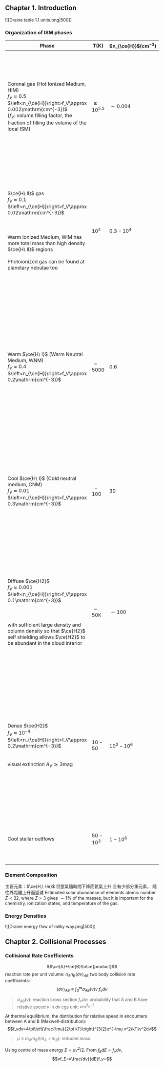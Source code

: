 ## Chapter 1. Introduction
![[Draine table 1.1 units.png|500]]
### Organization of ISM phases
| Phase                                                                                                                                                                                                                                                              | T(K)                | $n_{\ce{H}}$($\mathrm{cm^{-3}}$) | Comments                                                                                                                                                                                                                                                                                   |
| ------------------------------------------------------------------------------------------------------------------------------------------------------------------------------------------------------------------------------------------------------------------ | ------------------- | -------------------------------- | ------------------------------------------------------------------------------------------------------------------------------------------------------------------------------------------------------------------------------------------------------------------------------------------ |
| Coronal gas (Hot Ionized Medium, HIM)<br>$f_V\approx 0.5$<br>$\left<n_{\ce{H}}\right>f_V\approx 0.002\mathrm{cm^{-3}}$<br>($f_V$: volume filling factor, the fraction of filling the volume of the local ISM)                                                      | $\gtrsim 10^{5.5}$  | $\sim 0.004$                     | shock-heated<br>collisionally ionized<br>either expanding or pressure equilibrium<br>Cooling by:<br>1. Adiabatic expansion<br>2. X-ray emission<br>Observed by:<br>1. UV and x ray emission<br>2. Radio synchrotron emission                                                               |
| $\ce{H\ II}$ gas <br>$f_V\approx 0.1$<br>$\left<n_{\ce{H}}\right>f_V\approx 0.02\mathrm{cm^{-3}}$<br><br><br><br>Warm Ionized Medium, WIM has more total mass than high density $\ce{H\ II}$ regions<br><br>Photoionized gas can be found at planetary nebulae too | $10^4$              | $0.3-10^4$                       | Heating by photoelectrons from $\ce{H, He}$<br>Either expanding or in pressure equilibrium<br>Cooling by:<br>1. Optical line emission<br>2. Free–free emission<br>3. Fine-structure line emission<br>Observed by:<br>1. Optical line emission<br>2. Thermal radio continuum                |
| Warm $\ce{H\ I}$ (Warm Neutral Medium, WNM)<br>$f_V\approx 0.4$<br>$\left<n_{\ce{H}}\right>f_V\approx 0.2\mathrm{cm^{-3}}$                                                                                                                                         | $\sim 5000$         | $0.6$                            | Heating by photoelectrons from dust<br>Ionization by starlight, cosmic rays<br>Pressure equilibrium<br>Cooling by:<br>1. Optical line emission<br>2. Fine structure line emission<br>Observed by:<br>1. $\ce{H\ I}$ 21 cm emission, absorption<br>2. Optical, UV absorption lines          |
| Cool $\ce{H\ I}$ (Cold neutral medium, CNM)<br>$f_V\approx 0.01$<br>$\left<n_{\ce{H}}\right>f_V\approx 0.3\mathrm{cm^{-3}}$                                                                                                                                        | $\sim 100$          | $30$                             | Heating by photoelectrons from dust<br>Ionization by starlight, cosmic rays<br>Cooling by:<br>1. Fine structure line emission<br>Observed by:<br>1. $\ce{H\ I}$ 21-cm emission, absorption<br>2. Optical, UV absorption lines                                                              |
| Diffuse $\ce{H2}$<br>$f_V\approx 0.001$<br>$\left<n_{\ce{H}}\right>f_V\approx 0.1\mathrm{cm^{-3}}$<br><br><br><br>with sufficient large density and column density so that $\ce{H2}$ self shielding allows $\ce{H2}$ to be abundant in the cloud interior          | $\sim 50\mathrm{K}$ | $\sim 100$                       | Heating by photoelectrons from dust<br>Ionization by starlight, cosmic rays<br>Cooling by:<br>1. Fine structure line emission<br>Observed by:<br>1. $\ce{H\ I}$ 21-cm emission, absorption<br>2. $\ce{CO}$ 2.6-mm emission<br>3. optical, UV absorption lines                              |
| Dense $\ce{H2}$<br>$f_V\approx 10^{-4}$<br>$\left<n_{\ce{H}}\right>f_V\approx 0.2\mathrm{cm^{-3}}$<br><br><br>visual extinction $A_V\gtrsim 3\mathrm{mag}$                                                                                                         | $10-50$             | $10^3-10^6$                      | Heating by photoelectrons from dust<br>Ionization and heating by cosmic rays<br>Self-gravitating: $p > p$(ambient ISM)<br>Cooling by:<br>1. $\ce{CO}$ line emission<br>2. $\ce{C\ I}$ fine structure line emission<br>Observed by:<br>1. $\ce{CO}$ 2.6-mm emission<br>2. dust FIR emission |
| Cool stellar outflows                                                                                                                                                                                                                                              | $50-10^3$           | $1-10^6$                         | Observed by:<br>1.Optical, UV absorption line<br>2. Dust IR emission<br>3. $\ce{H\ I,\ CO,\ OH}$ radio emission                                                                                                                                                                            |
### Element Composition
主要元素：$\ce{H,\ He}$ 但氫氣隨時間下降而氦氣上升 且有少部分重元素， 隨往外距離上升而遞減
Estimated solar abundance of elements atomic number $Z<32$, where $Z>3$ gives $\sim 1\%$ of the masses, but it is important for the chemistry, ionization states, and temperature of the gas.
### Energy Densities
![[Draine energy flow of milky way.png|500]]
## Chapter 2. Collisional Processes
### Collisional Rate Coefficients
$$\ce{A}+\ce{B}\to\ce{product}$$
reaction rate per unit volume: $n_An_B\left<\sigma v\right>_{AB}$
two body collision rate coefficients: $$\left<\sigma v\right>_{AB}\equiv \int_0^\infty \sigma_{AB}(v)v\ f_vdv$$
> $\sigma_{AB}(v)$: reaction cross section
> $f_vdv$: probability that A and B have relative speed $v$ in $dv$
> cgs unit: $\mathrm{cm^3s^{-1}}$

At thermal equilibrium, the distribution for relative speed in encounters between A and B (Maxwell-distribution):
$$f_vdv=4\pi\left(\frac{\mu}{2\pi kT}\right)^{3/2}e^{-\mu v^2/kT}v^2dv$$
> $\mu\equiv m_Am_B/(m_A+m_B)$: reduced mass

Using centre of mass energy $E=\mu v^2/2$. From $f_EdE=f_vdv$,
$$vf_E=v\frac{dv}{dE}f_v=$$
